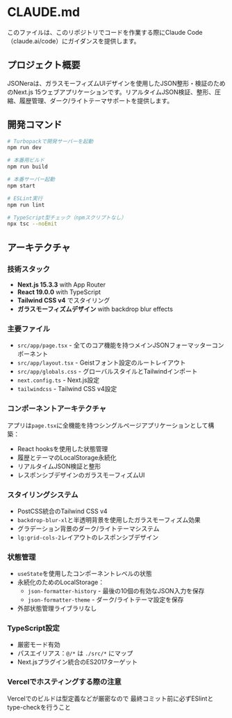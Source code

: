 # CLAUDE.md

このファイルは、このリポジトリでコードを作業する際にClaude Code（claude.ai/code）にガイダンスを提供します。

## プロジェクト概要

JSONeraは、ガラスモーフィズムUIデザインを使用したJSON整形・検証のためのNext.js 15ウェブアプリケーションです。リアルタイムJSON検証、整形、圧縮、履歴管理、ダーク/ライトテーマサポートを提供します。

## 開発コマンド

```bash
# Turbopackで開発サーバーを起動
npm run dev

# 本番用ビルド
npm run build

# 本番サーバー起動
npm start

# ESLint実行
npm run lint

# TypeScript型チェック（npmスクリプトなし）
npx tsc --noEmit
```

## アーキテクチャ

### 技術スタック
- **Next.js 15.3.3** with App Router
- **React 19.0.0** with TypeScript
- **Tailwind CSS v4** でスタイリング
- **ガラスモーフィズムデザイン** with backdrop blur effects

### 主要ファイル
- `src/app/page.tsx` - 全てのコア機能を持つメインJSONフォーマッターコンポーネント
- `src/app/layout.tsx` - Geistフォント設定のルートレイアウト
- `src/app/globals.css` - グローバルスタイルとTailwindインポート
- `next.config.ts` - Next.js設定
- `tailwindcss` - Tailwind CSS v4設定

### コンポーネントアーキテクチャ
アプリは`page.tsx`に全機能を持つシングルページアプリケーションとして構築：
- React hooksを使用した状態管理
- 履歴とテーマのLocalStorage永続化
- リアルタイムJSON検証と整形
- レスポンシブデザインのガラスモーフィズムUI

### スタイリングシステム
- PostCSS統合のTailwind CSS v4
- `backdrop-blur-xl`と半透明背景を使用したガラスモーフィズム効果
- グラデーション背景のダーク/ライトテーマシステム
- `lg:grid-cols-2`レイアウトのレスポンシブデザイン

### 状態管理
- `useState`を使用したコンポーネントレベルの状態
- 永続化のためのLocalStorage：
  - `json-formatter-history` - 最後の10個の有効なJSON入力を保存
  - `json-formatter-theme` - ダーク/ライトテーマ設定を保存
- 外部状態管理ライブラリなし

### TypeScript設定
- 厳密モード有効
- パスエイリアス：`@/*` は `./src/*` にマップ
- Next.jsプラグイン統合のES2017ターゲット

### Vercelでホスティングする際の注意
Vercelでのビルドは型定義などが厳密なので
最終コミット前に必ずESlintとtype-checkを行うこと

